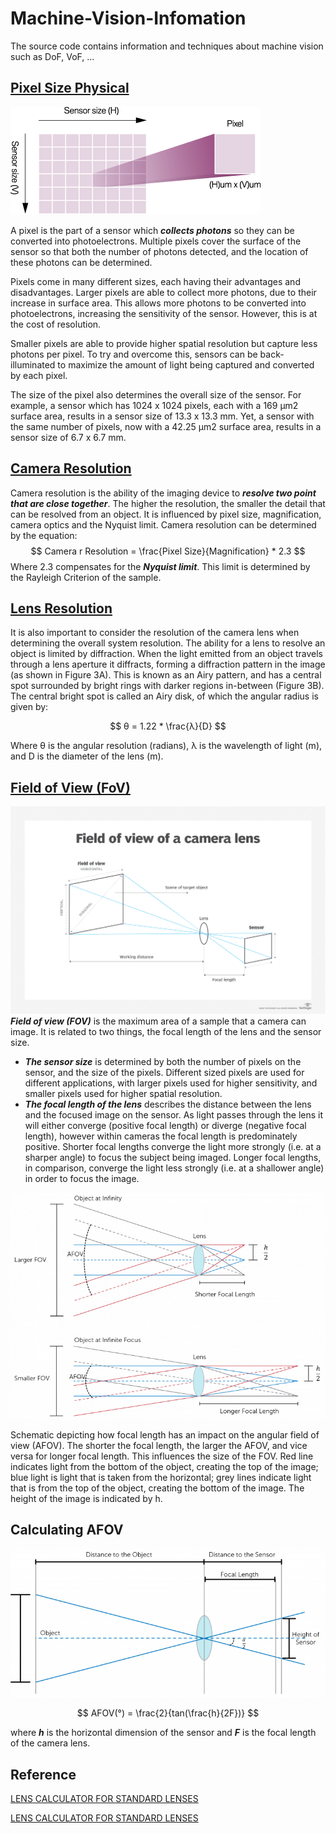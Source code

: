 # Machine-Vision-Infomation
The source code contains information and techniques about machine vision such as DoF, VoF, ...

## [Pixel Size Physical](https://www.princetoninstruments.com/learn/camera-fundamentals/pixel-size-and-camera-resolution)
![Pixel Size](assets/pixel_size.png)

A pixel is the part of a sensor which ***collects photons*** so they can be converted into photoelectrons. Multiple pixels cover the surface of the sensor so that both the number of photons detected, and the location of these photons can be determined.

Pixels come in many different sizes, each having their advantages and disadvantages. Larger pixels are able to collect more photons, due to their increase in surface area. This allows more photons to be converted into photoelectrons, increasing the sensitivity of the sensor. However, this is at the cost of resolution.

Smaller pixels are able to provide higher spatial resolution but capture less photons per pixel. To try and overcome this, sensors can be back-illuminated to maximize the amount of light being captured and converted by each pixel.  

The size of the pixel also determines the overall size of the sensor. For example, a sensor which has 1024 x 1024 pixels, each with a 169 μm2 surface area, results in a sensor size of 13.3 x 13.3 mm. Yet, a sensor with the same number of pixels, now with a 42.25 μm2 surface area, results in a sensor size of 6.7 x 6.7 mm.

## [Camera Resolution](https://www.princetoninstruments.com/learn/camera-fundamentals/pixel-size-and-camera-resolution)
Camera resolution is the ability of the imaging device to ***resolve two point that are close together***. The higher the resolution, the smaller the detail that can be resolved from an object. It is influenced by pixel size, magnification, camera optics and the Nyquist limit. Camera resolution can be determined by the equation:
$$ 
Camera r Resolution = \frac{Pixel Size}{Magnification} * 2.3
$$
Where 2.3 compensates for the ***Nyquist limit***. This limit is determined by the Rayleigh Criterion of the sample.

## [Lens Resolution](https://www.princetoninstruments.com/learn/camera-fundamentals/pixel-size-and-camera-resolution)
It is also important to consider the resolution of the camera lens when determining the overall system resolution. The ability for a lens to resolve an object is limited by diffraction. When the light emitted from an object travels through a lens aperture it diffracts, forming a diffraction pattern in the image (as shown in Figure 3A). This is known as an Airy pattern, and has a central spot surrounded by bright rings with darker regions in-between (Figure 3B). The central bright spot is called an Airy disk, of which the angular radius is given by:

$$
θ = 1.22 * \frac{λ}{D}
$$

Where θ is the angular resolution (radians), λ is the wavelength of light (m), and D is the diameter of the lens (m).

## [Field of View (FoV)](https://www.princetoninstruments.com/learn/camera-fundamentals/field-of-view-and-angular-field-of-view)
![Field of View](assets/FOV.png)
***Field of view (FOV)*** is the maximum area of a sample that a camera can image. It is related to two things, the focal length of the lens and the sensor size.

* ***The sensor size*** is determined by both the number of pixels on the sensor, and the size of the pixels. Different sized pixels are used for different applications, with larger pixels used for higher sensitivity, and smaller pixels used for higher spatial resolution.
* ***The focal length of the lens*** describes the distance between the lens and the focused image on the sensor. As light passes through the lens it will either converge (positive focal length) or diverge (negative focal length), however within cameras the focal length is predominately positive. Shorter focal lengths converge the light more strongly (i.e. at a sharper angle) to focus the subject being imaged. Longer focal lengths, in comparison, converge the light less strongly (i.e. at a shallower angle) in order to focus the image.

![Angel Field of View](assets/FOV_C.png)

Schematic depicting how focal length has an impact on the angular field of view (AFOV). The shorter the focal length, the larger the AFOV, and vice versa for longer focal length. This influences the size of the FOV. Red line indicates light from the bottom of the object, creating the top of the image; blue light is light that is taken from the horizontal; grey lines indicate light that is from the top of the object, creating the bottom of the image. The height of the image is indicated by h.

## Calculating AFOV

![Calculate Angle Field of View](assets/AFOV.png)

$$
AFOV(°) = \frac{2}{tan(\frac{h}{2F})}
$$

where ***h*** is the horizontal dimension of the sensor and ***F*** is the focal length of the camera lens.
## Reference
[LENS CALCULATOR FOR STANDARD LENSES](https://www.get-cameras.com/Lenscalculator)

[LENS CALCULATOR FOR STANDARD LENSES](https://www.omnicalculator.com/other/camera-field-of-view)
